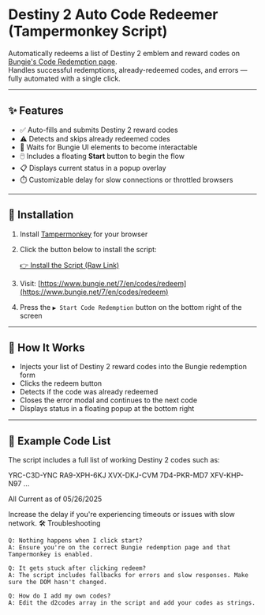 # Destiny 2 Auto Code Redeemer (Tampermonkey Script)

Automatically redeems a list of Destiny 2 emblem and reward codes on [Bungie's Code Redemption page](https://www.bungie.net/7/en/codes/redeem).  
Handles successful redemptions, already-redeemed codes, and errors — fully automated with a single click.

---

## ✨ Features

- ✅ Auto-fills and submits Destiny 2 reward codes
- ⚠️ Detects and skips already redeemed codes
- 🧠 Waits for Bungie UI elements to become interactable
- 🖱️ Includes a floating **Start** button to begin the flow
- 📋 Displays current status in a popup overlay
- ⏱️ Customizable delay for slow connections or throttled browsers

---

## 🚀 Installation

1. Install [Tampermonkey](https://www.tampermonkey.net/) for your browser
2. Click the button below to install the script:

   [👉 Install the Script (Raw Link)](https://github.com/jellowrld/D2coderedeemerTM/raw/refs/heads/main/destiny2coderedeemer.user.js)

3. Visit: [https://www.bungie.net/7/en/codes/redeem](https://www.bungie.net/7/en/codes/redeem)
4. Press the `▶ Start Code Redemption` button on the bottom right of the screen

---

## 🔢 How It Works

- Injects your list of Destiny 2 reward codes into the Bungie redemption form
- Clicks the redeem button
- Detects if the code was already redeemed
- Closes the error modal and continues to the next code
- Displays status in a floating popup at the bottom right

---

## 📂 Example Code List

The script includes a full list of working Destiny 2 codes such as:

YRC-C3D-YNC
RA9-XPH-6KJ
XVX-DKJ-CVM
7D4-PKR-MD7
XFV-KHP-N97
...

All Current as of 05/26/2025

Increase the delay if you're experiencing timeouts or issues with slow network.
🛠️ Troubleshooting

    Q: Nothing happens when I click start?
    A: Ensure you're on the correct Bungie redemption page and that Tampermonkey is enabled.

    Q: It gets stuck after clicking redeem?
    A: The script includes fallbacks for errors and slow responses. Make sure the DOM hasn't changed.

    Q: How do I add my own codes?
    A: Edit the d2codes array in the script and add your codes as strings.


